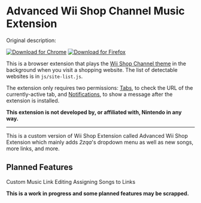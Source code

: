 # Advanced Wii Shop Channel Music Extension

Original description:

[![Download for Chrome](https://corbin.io/img/chrome-button.png)](https://chrome.google.com/webstore/detail/camjnljbmplngaalikoefoibonimfhkd) [![Download for Firefox](https://corbin.io/img/firefox-button.png)](https://addons.mozilla.org/en-US/firefox/addon/wii-shop-channel/)

This is a browser extension that plays the [Wii Shop Channel theme](https://www.youtube.com/watch?v=yyjUmv1gJEg&t=1s) in the background when you visit a shopping website. The list of detectable websites is in `js/site-list.js`.

The extension only requires two permissions: [Tabs](https://developer.mozilla.org/en-US/docs/Mozilla/Add-ons/WebExtensions/API/tabs), to check the URL of the currently-active tab, and [Notifications](https://developer.mozilla.org/en-US/docs/Mozilla/Add-ons/WebExtensions/user_interface/Notifications), to show a message after the extension is installed.

**This extension is not developed by, or affiliated with, Nintendo in any way.**

-----------------------------------------------------------------------------------------------------------------------

This is a custom version of Wii Shop Extension called Advanced Wii Shop Extension which mainly adds *2zqa*'s dropdown menu as well as new songs, more links, and more.

## Planned Features

Custom Music
Link Editing
Assigning Songs to Links

**This is a work in progress and some planned features may be scrapped.**